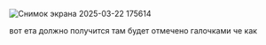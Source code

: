 ![Снимок экрана 2025-03-22 175614](https://github.com/user-attachments/assets/f4110615-9059-491b-8e37-e478844b85ee)

вот ета должно получится там будет отмечено галочками че как 
